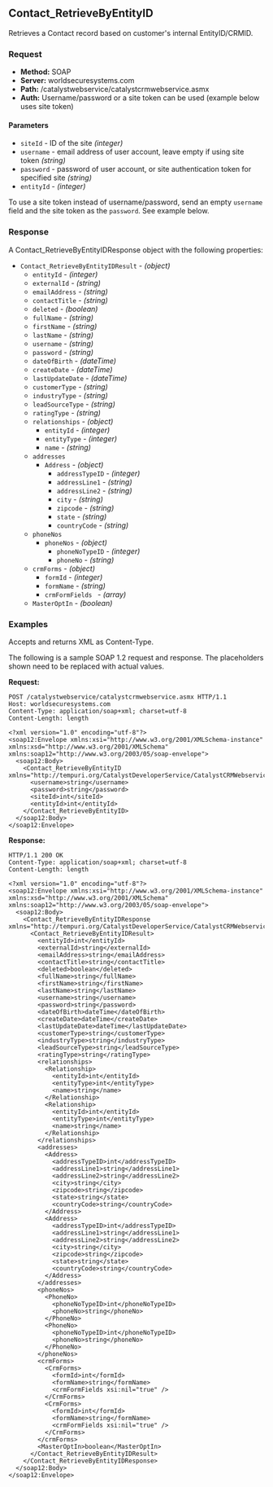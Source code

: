## Contact_RetrieveByEntityID

Retrieves a Contact record based on customer's internal EntityID/CRMID.

### Request

* **Method:** SOAP
* **Server:** worldsecuresystems.com
* **Path:** /catalystwebservice/catalystcrmwebservice.asmx
* **Auth:** Username/password or a site token can be used (example below uses site token)

#### Parameters

* `siteId` - ID of the site *(integer)*
* `username` - email address of user account, leave empty if using site token *(string)*
* `password` - password of user account, or site authentication token for specified site *(string)*
* `entityId` - *(integer)*

To use a site token instead of username/password, send an empty `username` field and the site token as the `password`. See example below.

### Response

A Contact_RetrieveByEntityIDResponse object with the following properties:

* `Contact_RetrieveByEntityIDResult` - *(object)*
	* `entityId` - *(integer)*
	* `externalId` - *(string)*
	* `emailAddress` - *(string)*
	* `contactTitle` - *(string)*
	* `deleted` - *(boolean)*
	* `fullName` - *(string)*
	* `firstName` - *(string)*
	* `lastName` - *(string)*
	* `username` - *(string)*
	* `password` - *(string)*
	* `dateOfBirth` - *(dateTime)*
	* `createDate` - *(dateTime)*
	* `lastUpdateDate` - *(dateTime)*
	* `customerType` - *(string)*
	* `industryType` - *(string)*
	* `leadSourceType` - *(string)*
	* `ratingType` - *(string)*
	* `relationships` - *(object)*
		* `entityId` - *(integer)*
		* `entityType` - *(integer)*
		* `name` - *(string)*
	* `addresses`
		* `Address` - *(object)*
			* `addressTypeID` - *(integer)*
			* `addressLine1` - *(string)*
			* `addressLine2` - *(string)*
			* `city` - *(string)*
			* `zipcode` - *(string)*
			* `state` - *(string)*
			* `countryCode` - *(string)*
	* `phoneNos`
		* `phoneNos` - *(object)*
			* `phoneNoTypeID` - *(integer)*
			* `phoneNo` - *(string)*   
	* `crmForms` - *(object)*
		* `formId` - *(integer)* 
		* `formName` - *(string)* 
		* `crmFormFields ` - *(array)*   
	* `MasterOptIn` - *(boolean)* 

### Examples

Accepts and returns XML as Content-Type. 

The following is a sample SOAP 1.2 request and response. The placeholders shown need to be replaced with actual values.

**Request:**
~~~
POST /catalystwebservice/catalystcrmwebservice.asmx HTTP/1.1
Host: worldsecuresystems.com
Content-Type: application/soap+xml; charset=utf-8
Content-Length: length

<?xml version="1.0" encoding="utf-8"?>
<soap12:Envelope xmlns:xsi="http://www.w3.org/2001/XMLSchema-instance" xmlns:xsd="http://www.w3.org/2001/XMLSchema" xmlns:soap12="http://www.w3.org/2003/05/soap-envelope">
  <soap12:Body>
    <Contact_RetrieveByEntityID xmlns="http://tempuri.org/CatalystDeveloperService/CatalystCRMWebservice">
      <username>string</username>
      <password>string</password>
      <siteId>int</siteId>
      <entityId>int</entityId>
    </Contact_RetrieveByEntityID>
  </soap12:Body>
</soap12:Envelope>
~~~

**Response:**
~~~
HTTP/1.1 200 OK
Content-Type: application/soap+xml; charset=utf-8
Content-Length: length

<?xml version="1.0" encoding="utf-8"?>
<soap12:Envelope xmlns:xsi="http://www.w3.org/2001/XMLSchema-instance" xmlns:xsd="http://www.w3.org/2001/XMLSchema" xmlns:soap12="http://www.w3.org/2003/05/soap-envelope">
  <soap12:Body>
    <Contact_RetrieveByEntityIDResponse xmlns="http://tempuri.org/CatalystDeveloperService/CatalystCRMWebservice">
      <Contact_RetrieveByEntityIDResult>
        <entityId>int</entityId>
        <externalId>string</externalId>
        <emailAddress>string</emailAddress>
        <contactTitle>string</contactTitle>
        <deleted>boolean</deleted>
        <fullName>string</fullName>
        <firstName>string</firstName>
        <lastName>string</lastName>
        <username>string</username>
        <password>string</password>
        <dateOfBirth>dateTime</dateOfBirth>
        <createDate>dateTime</createDate>
        <lastUpdateDate>dateTime</lastUpdateDate>
        <customerType>string</customerType>
        <industryType>string</industryType>
        <leadSourceType>string</leadSourceType>
        <ratingType>string</ratingType>
        <relationships>
          <Relationship>
            <entityId>int</entityId>
            <entityType>int</entityType>
            <name>string</name>
          </Relationship>
          <Relationship>
            <entityId>int</entityId>
            <entityType>int</entityType>
            <name>string</name>
          </Relationship>
        </relationships>
        <addresses>
          <Address>
            <addressTypeID>int</addressTypeID>
            <addressLine1>string</addressLine1>
            <addressLine2>string</addressLine2>
            <city>string</city>
            <zipcode>string</zipcode>
            <state>string</state>
            <countryCode>string</countryCode>
          </Address>
          <Address>
            <addressTypeID>int</addressTypeID>
            <addressLine1>string</addressLine1>
            <addressLine2>string</addressLine2>
            <city>string</city>
            <zipcode>string</zipcode>
            <state>string</state>
            <countryCode>string</countryCode>
          </Address>
        </addresses>
        <phoneNos>
          <PhoneNo>
            <phoneNoTypeID>int</phoneNoTypeID>
            <phoneNo>string</phoneNo>
          </PhoneNo>
          <PhoneNo>
            <phoneNoTypeID>int</phoneNoTypeID>
            <phoneNo>string</phoneNo>
          </PhoneNo>
        </phoneNos>
        <crmForms>
          <CrmForms>
            <formId>int</formId>
            <formName>string</formName>
            <crmFormFields xsi:nil="true" />
          </CrmForms>
          <CrmForms>
            <formId>int</formId>
            <formName>string</formName>
            <crmFormFields xsi:nil="true" />
          </CrmForms>
        </crmForms>
        <MasterOptIn>boolean</MasterOptIn>
      </Contact_RetrieveByEntityIDResult>
    </Contact_RetrieveByEntityIDResponse>
  </soap12:Body>
</soap12:Envelope>
~~~
